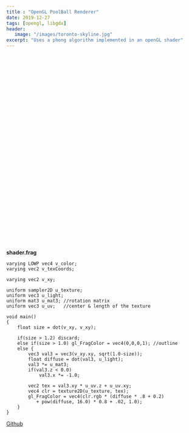 ```yaml
---
title : "OpenGL PoolBall Renderer"
date: 2019-12-27
tags: [opengl, libgdx]
header:
   image: "/images/toronto-skyline.jpg"
excerpt: "Uses a phong algorithm implemented in an openGL shader"
---
```


<html>
<script src="soundmanager2-setup.js" id="setup"></script>
<script src="soundmanager2-jsmin.js" id="jsmin"></script>


<div id="embed-html" style="overflow-x:visible; overflow-x:visible; width:500px; height:500px; !important"></div>
<script type="text/javascript" src="/PoolBall/html.nocache.js"></script>

<script>
  function handleMouseDown(evt) {
    evt.preventDefault();
    evt.stopPropagation();
    evt.target.style.cursor = 'default';
    window.focus();
  }

  function handleMouseUp(evt) {
    evt.preventDefault();
    evt.stopPropagation();
    evt.target.style.cursor = '';
  }
  document.getElementById('embed-html').addEventListener('mousedown', handleMouseDown, false);
  document.getElementById('embed-html').addEventListener('mouseup', handleMouseUp, false);
</script>
</html>

**shader.frag**
~~~
varying LOWP vec4 v_color;
varying vec2 v_texCoords;

varying vec2 v_xy;

uniform sampler2D u_texture;
uniform vec3 u_light;
uniform mat3 u_mat3; //rotation matrix
uniform vec3 u_uv;   //center & length of the texture

void main()
{
    float size = dot(v_xy, v_xy);

    if(size > 1.2) discard;
    else if(size > 1.0) gl_FragColor = vec4(0,0,0,1); //outline
    else {
        vec3 val3 = vec3(v_xy.xy, sqrt(1.0-size));
        float diffuse = dot(val3, u_light);
        val3 *= u_mat3;
        if(val3.z < 0.0)
            val3.x *= -1.0;

        vec2 tex = val3.xy * u_uv.z + u_uv.xy;
        vec4 clr = texture2D(u_texture, tex);
        gl_FragColor = vec4(clr.rgb * (diffuse * .8 + 0.2)
           + pow(diffuse, 16.0) * 0.8 + .02, 1.0);
    }
}
~~~

[Github](https://github.com/vincent-terpstra/pool)
